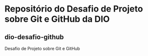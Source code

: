 # Repositório do Desafio de Projeto sobre Git e GitHub da DIO

## dio-desafio-github
Desafio de Projeto sobre Git e GitHub
